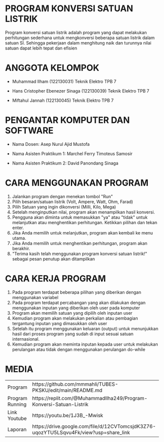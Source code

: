 # PROGRAM KONVERSI SATUAN LISTRIK
Program konversi satuan listrik adalah program yang dapat melakukan perhitungan sederhana untuk mengkonversi beberapa satuan listrik dalam satuan SI. Sehingga pekerjaan dalam menghitung naik dan turunnya nilai satuan dapat lebih tepat dan efisien
# ANGGOTA KELOMPOK
- Muhammad Ilham (122130031) Teknik Elektro TPB 7

- Hans Cristopher Ebenezer Sinaga (122130039) Teknik Elektro TPB 7

- Miftahul Jannah (122130045) Teknik Elektro TPB 7
# PENGANTAR KOMPUTER DAN SOFTWARE
- Nama Dosen: Asep Nurul Ajid Mustofa

- Nama Asisten Praktikum 1: Marchel Ferry Timoteus Samosir

- Nama Asisten Praktikum 2: David Panondang Sinaga
# CARA MENGGUNAKAN PROGRAM 
1. Jalankan program dengan menekan tombol "Run"
2. Pilih besaran/satuan listrik (Volt, Ampere, Watt, Ohm, Farad)
3. Pilih Satuan yang ingin dikonversi (Milli, Kilo, Mega)
4. Setelah menginputkan nilai, program akan menampilkan hasil konversi.
5. Pengguna akan diminta untuk memasukkan "ya" atau "tidak" untuk melanjutkan    atau menghentikan perhitungan. Ketikkan pilihan dan tekan enter.
6. Jika Anda memilih untuk melanjutkan, program akan kembali ke menu utama.
7. Jika Anda memilih untuk menghentikan perhitungan, program akan berakhir.
8. "Terima kasih telah menggunakan program konversi satuan listrik!" sebagai     pesan penutup akan ditampilkan
# CARA KERJA PROGRAM
1. Pada program terdapat beberapa pilihan yang diberikan dengan menggunakan      variabel
2. Pada program terdapat percabangan yang akan dilakukan dengan menggunakan      inputan yang diberikan oleh user pada komputer
3. Program akan memilih satuan yang dipilih oleh inputan user
4. Kemudian program akan melakukan perkalian atau pembagian tergantung          inputan yang dimasukkan oleh user
5. Setelah itu program menggunakan keluaran (output) untuk menunjukkan hasil    dari proses program yang sudah di input sesuai satuan internasional.
6. Kemudian program akan meminta inputan kepada user untuk melakukan            perulangan atau tidak dengan menggunakan perulangan do-while
# MEDIA
<html>
<head>
	<meta charset="utf-8">
</head>
<body>
 
 <table>
 	<tr>
 		<td> Program</td>
 		<td> https://github.com/mmmahli/TUBES-PKSKU/edit/main/README.md</td>
 	</tr>
 	<tr>
 		<td> Program Running</td>
 		<td> https://replit.com/@MuhammadIlha249/Program-Konversi-Satuan-Listrik</td>
		</tr>
 	<tr>
 		<td> Link Youtube</td>
 		<td> https://youtu.be/1J3B_-Mwisk</td>
		</tr>
 	<tr>
 		<td> Laporan</td>
 		<td> https://drive.google.com/file/d/12CVTomcsjdK3Z76-uqozYTU5LSqvu4Fk/view?usp=share_link</td>
 	</tr>
 </table>

</body>
</html>
